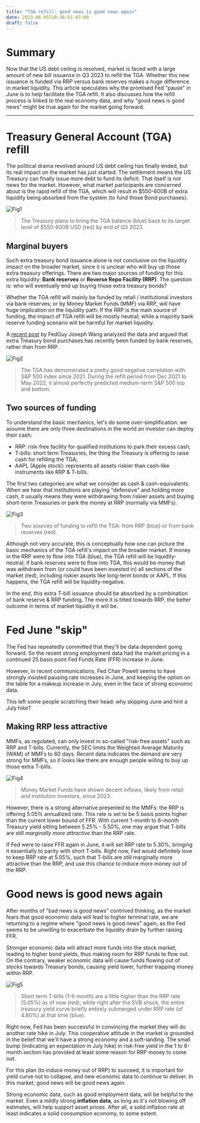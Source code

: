 ```yaml
---
title: "TGA refill: good news is good news again"
date: 2023-06-05T18:36:51-07:00
draft: false
---
```


# Summary

Now that the US debt ceiling is resolved, market is faced with a large amount of new bill issuance in Q3 2023 to refill the TGA. Whether this new issuance is funded via RRP versus bank reserves makes a huge difference in market liquidity. This article speculates why the promised Fed "pause" in June is to help facilitate the TGA refill. It also discusses how the refill process is linked to the real economy data, and why "good news is good news" might be true again for the market going forward.

---

# Treasury General Account (TGA) refill

The political drama revolved around US debt ceiling has finally ended, but its real impact on the market has just started. The settlement means the US Treasury can finally issue more debt to fund its deficit. That itself is not news for the market. However, what market participants are concerned about is the rapid refill of the TGA, which will result in $550-600B of extra liquidity being absorbed from the system (to fund those Bond purchases).

![Fig1](https://raw.githubusercontent.com/zyw229/zyw229.github.io/main/contents/macro004/image001.png)

> The Treasury plans to bring the TGA balance (blue) back to its target level of $550-600B USD (red) by end of Q3 2023.

## Marginal buyers

Such extra treasury bond issuance alone is not conclusive on the liquidity impact on the broader market, since it is unclear who will buy up those extra treasury offerings. There are two major sources of funding for this extra liquidity: **Bank reserves** or **Reverse Repo Facility (RRP)**. The question is: who will eventually end up buying those extra treasury bonds?

Whether the TGA refill will mainly be funded by retail / institutional investors via bank reserves; or by Money Market Funds (MMF) via RRP, will have huge implication on the liquidity path. If the RRP is the main source of funding, the impact of TGA refill will be mostly neutral; while a majority bank reserve funding scenario will be harmful for market liquidity.

A [recent post](https://fedguy.com/trapped-liquidity/) by FedGuy Joseph Wang analyzed the data and argued that extra Treasury bond purchases has recently been funded by bank reserves, rather than from RRP.

![Fig2](https://raw.githubusercontent.com/zyw229/zyw229.github.io/main/contents/macro004/image002.png)

> The TGA has demonstrated a pretty good negative correlation with S&P 500 index since 2021. During the refill period from Dec 2021 to May 2022, it almost perfectly predicted medium-term S&P 500 top and bottom.

## Two sources of funding

To understand the basic mechanics, let's do some over-simplification: we assume there are only three destinations in the world an investor can deploy their cash:

* RRP: risk-free facility for qualified institutions to park their excess cash;
* T-bills: short term Treasuries, the thing the Treasury is offering to raise cash for refilling the TGA;
* AAPL (Apple stock): represents all assets riskier than cash-like instruments like RRP & T-bills.

The first two categories are what we consider as cash & cash-equivalents. When we hear that institutions are playing "defensive" and holding more cash, it usually means they were withdrawing from riskier assets and buying short-term Treasuries or park the money at RRP (normally via MMFs).

![Fig3](https://raw.githubusercontent.com/zyw229/zyw229.github.io/main/contents/macro004/image003.png)

> Two sources of funding to refill the TGA: from RRP (blue) or from bank reserves (red).

Although not very accurate, this is conceptually how one can picture the basic mechanics of the TGA refill's impact on the broader market. If money in the RRP were to flow into TGA (blue), the TGA refill will be liquidity-neutral; if bank reserves were to flow into TGA, this would be money that was withdrawn from (or could have been invested in) all sections of the market (red), including riskier assets like long-term bonds or AAPL. If this happens, the TGA refill will be liquidity-negative.

In the end, this extra T-bill issuance should be absorbed by a combination of bank reserve & RRP funding. The more it is tilted towards RRP, the better outcome in terms of market liquidity it will be.

# Fed June "skip"

The Fed has repeatedly committed that they'll be data dependent going forward. So the recent strong employment data had the market pricing in a continued 25 basis point Fed Funds Rate (FFR) increase in June.

However, in recent communications, Fed Chair Powell seems to have strongly insisted pausing rate increases in June, and keeping the option on the table for a makeup increase in July, even in the face of strong economic data.

This left some people scratching their head: why skipping June and hint a July hike?

## Making RRP less attractive

MMFs, as regulated, can only invest in so-called "risk-free assets" such as RRP and T-bills.  Currently, the SEC limits the Weighted Average Maturity (WAM) of MMFs to 60 days. Recent data indicates the demand are very strong for MMFs, so it looks like there are enough people willing to buy up those extra T-bills.

![Fig4](https://raw.githubusercontent.com/zyw229/zyw229.github.io/main/contents/macro004/image004.png)

> Money Market Funds have shown decent inflows, likely from retail and institution investors, since 2023.

However, there is a strong alternative presented to the MMFs: the RRP is offering 5.05% annualized rate. This rate is set to be 5 basis points higher than the current lower bound of FFR. With current 1-month to 6-month Treasury yield sitting between 5.25% - 5.50%, one may argue that T-bills are still *marginally more attractive* than the RRP rate.

If Fed were to raise FFR again in June, it will set RRP rate to 5.30%, bringing it essentially to parity with short T-bills. Right now, Fed would definitely love to keep RRP rate at 5.05%, such that T-bills are still marginally more attractive than the RRP, and use this chance to induce more money out of the RRP.

# Good news is good news again

After months of "bad news is good news" contrived thinking, as the market fears that good economic data will lead to higher terminal rate, we are returning to a regime where "good news is good news" again, as the Fed seems to be unwilling to exacerbate the liquidity drain by further raising FFR.

Stronger economic data will attract more funds into the stock market, leading to higher bond yields, thus making room for RRP funds to flow out. On the contrary, weaker economic data will cause funds flowing out of stocks towards Treasury bonds, causing yield lower, further trapping money within RRP.

![Fig5](https://raw.githubusercontent.com/zyw229/zyw229.github.io/main/contents/macro004/image005.png)

> Short term T-bills (1-6 month) are a little higher than the RRP rate (5.05%) as of now (red); while right after the SVB shock, the entire treasury yield curve briefly entirely submerged under RRP rate (of 4.80%) at that time (blue).

Right now, Fed has been successful in convincing the market they will do another rate hike in July. This cooperative attitude in the market is grounded in the belief that we'll have a strong economy and a soft-landing. The small bump (indicating an expectation in July hike) in risk-free yield in the 1 to 6-month section has provided at least some reason for RRP money to come out.

For this plan (to induce money out of RRP) to succeed, it is important for yield curve not to collapse, and new economic data to continue to deliver. In this market, good news will be good news again.

Strong economic data, such as good employment data, will be helpful to the market. Even a mildly strong **inflation data**, as long as it's not blowing off estimates, will help support asset prices. After all, a solid inflation rate at least indicates a solid consumption economy, to some extent.